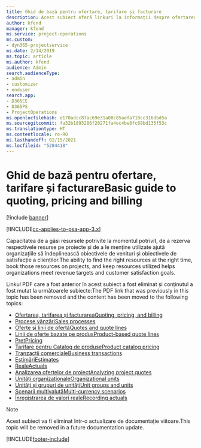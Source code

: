 ```yaml
---
title: Ghid de bază pentru ofertare, tarifare și facturare
description: Acest subiect oferă linkuri la informații despre ofertarea, tarifarea și facturarea de bază în Project Service Automation.
author: kfend
manager: kfend
ms.service: project-operations
ms.custom:
- dyn365-projectservice
ms.date: 2/14/2019
ms.topic: article
ms.author: kfend
audience: Admin
search.audienceType:
- admin
- customizer
- enduser
search.app:
- D365CE
- D365PS
- ProjectOperations
ms.openlocfilehash: e170adcc87ac69e31a00c85aefa718cc316dbd5a
ms.sourcegitcommit: fa32b1893286f20271fa4ec4be8fc68bd135f53c
ms.translationtype: HT
ms.contentlocale: ro-RO
ms.lasthandoff: 02/15/2021
ms.locfileid: "5284418"
---
```

# <a name="basic-guide-to-quoting-pricing-and-billing"></a><span data-ttu-id="4c3aa-103">Ghid de bază pentru ofertare, tarifare și facturare</span><span class="sxs-lookup"><span data-stu-id="4c3aa-103">Basic guide to quoting, pricing and billing</span></span>

[!include [banner](../../includes/psa-now-project-operations.md)]

[!INCLUDE[cc-applies-to-psa-app-3.x](../../includes/cc-applies-to-psa-app-3x.md)]

<span data-ttu-id="4c3aa-104">Capacitatea de a găsi resursele potrivite la momentul potrivit, de a rezerva respectivele resurse pe proiecte și de a le menține utilizate ajută organizațiile să îndeplinească obiectivele de venituri și obiectivele de satisfacție a clienților.</span><span class="sxs-lookup"><span data-stu-id="4c3aa-104">The ability to find the right resources at the right time, book those resources on projects, and keep resources utilized helps organizations meet revenue targets and customer satisfaction goals.</span></span> 

<span data-ttu-id="4c3aa-105">Linkul PDF care a fost anterior în acest subiect a fost eliminat și conținutul a fost mutat la următoarele subiecte:</span><span class="sxs-lookup"><span data-stu-id="4c3aa-105">The PDF link that was previously in this topic has been removed and the content has been moved to the following topics:</span></span>

- [<span data-ttu-id="4c3aa-106">Ofertarea, tarifarea și facturarea</span><span class="sxs-lookup"><span data-stu-id="4c3aa-106">Quoting, pricing, and billing</span></span>](../quote-bill-price.md)
- [<span data-ttu-id="4c3aa-107">Procese vânzări</span><span class="sxs-lookup"><span data-stu-id="4c3aa-107">Sales processes</span></span>](../basic-sales-process.md)
- [<span data-ttu-id="4c3aa-108">Oferte și linii de ofertă</span><span class="sxs-lookup"><span data-stu-id="4c3aa-108">Quotes and quote lines</span></span>](../basic-quote-lines.md)
- [<span data-ttu-id="4c3aa-109">Linii de oferte bazate pe produs</span><span class="sxs-lookup"><span data-stu-id="4c3aa-109">Product-based quote lines</span></span>](../product-based-quote-lines.md)
- [<span data-ttu-id="4c3aa-110">Preţ</span><span class="sxs-lookup"><span data-stu-id="4c3aa-110">Pricing</span></span>](../basic-pricing.md)
- [<span data-ttu-id="4c3aa-111">Tarifare pentru Catalog de produse</span><span class="sxs-lookup"><span data-stu-id="4c3aa-111">Product catalog pricing</span></span>](../product-catalog-pricing.md)
- [<span data-ttu-id="4c3aa-112">Tranzacții comerciale</span><span class="sxs-lookup"><span data-stu-id="4c3aa-112">Business transactions</span></span>](../basic-business-transactions.md)
- [<span data-ttu-id="4c3aa-113">Estimări</span><span class="sxs-lookup"><span data-stu-id="4c3aa-113">Estimates</span></span>](../estimates.md)
- [<span data-ttu-id="4c3aa-114">Reale</span><span class="sxs-lookup"><span data-stu-id="4c3aa-114">Actuals</span></span>](../actuals.md)
- [<span data-ttu-id="4c3aa-115">Analizarea ofertelor de proiect</span><span class="sxs-lookup"><span data-stu-id="4c3aa-115">Analyzing project quotes</span></span>](../basic-analyzing-quotes.md)
- [<span data-ttu-id="4c3aa-116">Unități organizaționale</span><span class="sxs-lookup"><span data-stu-id="4c3aa-116">Organizational units</span></span>](../advanced-organizational.md)
- [<span data-ttu-id="4c3aa-117">Unități și grupuri de unități</span><span class="sxs-lookup"><span data-stu-id="4c3aa-117">Unit groups and units</span></span>](../advanced-units.md)
- [<span data-ttu-id="4c3aa-118">Scenarii multivalută</span><span class="sxs-lookup"><span data-stu-id="4c3aa-118">Multi-currency scenarios</span></span>](../advanced-currency.md)
- [<span data-ttu-id="4c3aa-119">Înregistrarea de valori reale</span><span class="sxs-lookup"><span data-stu-id="4c3aa-119">Recording actuals</span></span>](../advanced-actuals.md)

> [!NOTE]
> <span data-ttu-id="4c3aa-120">Acest subiect va fi eliminat într-o actualizare de documentație viitoare.</span><span class="sxs-lookup"><span data-stu-id="4c3aa-120">This topic will be removed in a future documentation update.</span></span> 


[!INCLUDE[footer-include](../../includes/footer-banner.md)]